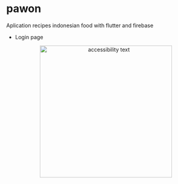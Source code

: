 # pawon
Aplication recipes indonesian food with flutter and firebase
<ul>
  <li>Login page <br> 
  <p align="center">
  <img src=" " width="350" alt="accessibility text">
</p>
  </li>
</ul>
